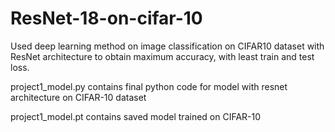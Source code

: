 # ResNet-18-on-cifar-10
Used deep learning method on image classification on CIFAR10 dataset with ResNet architecture to obtain maximum accuracy, with least train and test loss.

project1_model.py contains final python code for model with resnet architecture on CIFAR-10 dataset 

project1_model.pt contains saved model trained on CIFAR-10 
